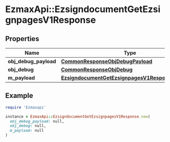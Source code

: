 # EzmaxApi::EzsigndocumentGetEzsignpagesV1Response

## Properties

| Name | Type | Description | Notes |
| ---- | ---- | ----------- | ----- |
| **obj_debug_payload** | [**CommonResponseObjDebugPayload**](CommonResponseObjDebugPayload.md) |  |  |
| **obj_debug** | [**CommonResponseObjDebug**](CommonResponseObjDebug.md) |  | [optional] |
| **m_payload** | [**EzsigndocumentGetEzsignpagesV1ResponseMPayload**](EzsigndocumentGetEzsignpagesV1ResponseMPayload.md) |  |  |

## Example

```ruby
require 'Ezmaxapi'

instance = EzmaxApi::EzsigndocumentGetEzsignpagesV1Response.new(
  obj_debug_payload: null,
  obj_debug: null,
  m_payload: null
)
```

